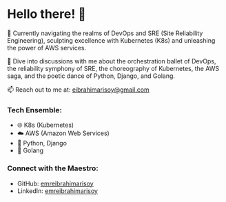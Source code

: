 # Hello there! 👋

🚀 Currently navigating the realms of DevOps and SRE (Site Reliability Engineering), sculpting excellence with Kubernetes (K8s) and unleashing the power of AWS services.

💬 Dive into discussions with me about the orchestration ballet of DevOps, the reliability symphony of SRE, the choreography of Kubernetes, the AWS saga, and the poetic dance of Python, Django, and Golang.

📫 Reach out to me at: [eibrahimarisoy@gmail.com](mailto:eibrahimarisoy@gmail.com)

### Tech Ensemble:
- 🌐 K8s (Kubernetes)
- ☁️ AWS (Amazon Web Services)
- 🐍 Python, Django
- 🚀 Golang

### Connect with the Maestro:
- GitHub: [emreibrahimarisoy](https://github.com/eibrahimarisoy)
- LinkedIn: [emreibrahimarisoy](https://www.linkedin.com/in/emre-ibrahim-ar%C4%B1soy/)
